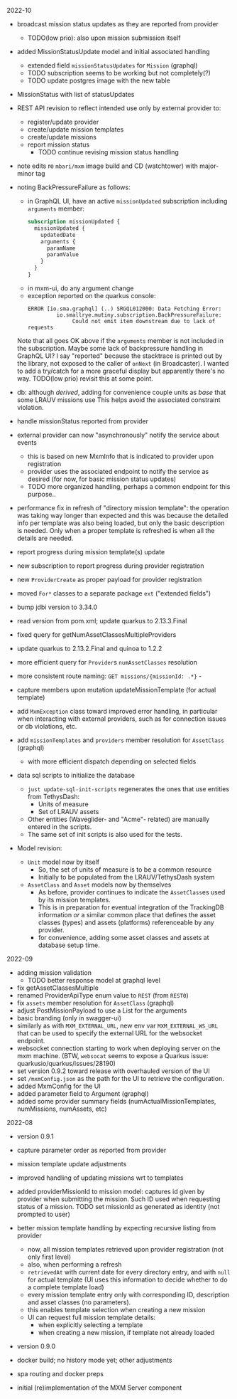 2022-10

- broadcast mission status updates as they are reported from provider
  - TODO(low prio): also upon mission submission itself
- added MissionStatusUpdate model and initial associated handling
  - extended field `missionStatusUpdates` for `Mission` (graphql)
  - TODO subscription seems to be working but not completely(?)
  - TODO update postgres image with the new table
- MissionStatus with list of statusUpdates
- REST API revision to reflect intended use only by external provider to:
  - register/update provider
  - create/update mission templates 
  - create/update missions
  - report mission status
      - TODO continue revising mission status handling

- note edits re `mbari/mxm` image build and CD (watchtower) with major-minor tag

- noting BackPressureFailure as follows:
  - in GraphQL UI, have an active `missionUpdated` subscription including `arguments` member:
      ```graphql
      subscription missionUpdated {
        missionUpdated {
          updatedDate
          arguments {
            paramName
            paramValue
          }
        }
      }
      ```
  - in mxm-ui, do any argument change
  - exception reported on the quarkus console:
      ```
      ERROR [io.sma.graphql] (..) SRGQL012000: Data Fetching Error:
               io.smallrye.mutiny.subscription.BackPressureFailure:
                    Could not emit item downstream due to lack of requests
      ```
    
  Note that all goes OK above if the `arguments` member is not included in the subscription.
  Maybe some lack of backpressure handling in GraphQL UI?
  I say "reported" because the stacktrace is printed out by the library, not
  exposed to the caller of `onNext` (in Broadcaster).
  I wanted to add a try/catch for a more graceful display but apparently there's no way.
  TODO(low prio) revisit this at some point.

- db: although *derived*, adding for convenience couple units as *base* that some LRAUV missions use
  This helps avoid the associated constraint violation. 
- handle missionStatus reported from provider
- external provider can now "asynchronously" notify the service about events
  - this is based on new MxmInfo that is indicated to provider upon registration
  - provider uses the associated endpoint to notify the service as desired
    (for now, for basic mission status updates)
  - TODO more organized handling, perhaps a common endpoint for this purpose..
- performance fix in refresh of "directory mission template": the operation was taking way longer than
  expected and this was because the detailed info per template was also being loaded, but only the basic
  description is needed.  Only when a proper template is refreshed is when all the details are needed.
- report progress during mission template(s) update
- new subscription to report progress during provider registration
- new `ProviderCreate` as proper payload for provider registration
- moved `For*` classes to a separate package `ext` ("extended fields")
- bump jdbi version to 3.34.0
- read version from pom.xml; update quarkus to 2.13.3.Final
- fixed query for getNumAssetClassesMultipleProviders
- update quarkus to 2.13.2.Final and quinoa to 1.2.2
- more efficient query for `Provider`s `numAssetClasses` resolution
- more consistent route naming: `GET missions/{missionId: .*}` - 
- capture members upon mutation updateMissionTemplate (for actual template)
- add `MxmException` class toward improved error handling, in particular when interacting
  with external providers, such as for connection issues or db violations, etc.

- add `missionTemplates` and `providers` member resolution for `AssetClass` (graphql)
  - with more efficient dispatch depending on selected fields
- data sql scripts to initialize the database
  - `just update-sql-init-scripts` regenerates the ones that use entities from TethysDash:
    - Units of measure
    - Set of LRAUV assets
  - Other entities (Waveglider- and "Acme"- related) are manually entered in the scripts.
  - The same set of init scripts is also used for the tests.

- Model revision: 
  - `Unit` model now by itself
    - So, the set of units of measure is to be a common resource
    - Initially to be populated from the LRAUV/TethysDash system
  - `AssetClass` and `Asset` models now by themselves
    - As before, provider continues to indicate the `AssetClass`es used by its mission templates.
    - This is in preparation for eventual integration of the TrackingDB information *or* a similar common
      place that defines the asset classes (types) and assets (platforms) referenceable by any provider.
    - for convenience, adding some asset classes and assets at database setup time.

2022-09

- adding mission validation
  - TODO better response model at graphql level
- fix getAssetClassesMultiple
- renamed ProviderApiType enum value to `REST` (from `REST0`)
- fix `assets` member resolution for `AssetClass` (graphql)
- adjust PostMissionPayload to use a List for the arguments
- basic branding (only in swagger-ui)
- similarly as with `MXM_EXTERNAL_URL`, new env var `MXM_EXTERNAL_WS_URL` that 
  can be used to specify the external URL for the websocket endpoint.
- websocket connection starting to work when deploying server on the mxm machine.
  (BTW, `websocat` seems to expose a Quarkus issue: quarkusio/quarkus/issues/28190)
- set version 0.9.2 toward release with overhauled version of the UI
- set `/mxmConfig.json` as the path for the UI to retrieve the configuration.
- added MxmConfig for the UI
- added parameter field to Argument (graphql)
- added some provider summary fields (numActualMissionTemplates, numMissions, numAssets, etc)

2022-08

- version 0.9.1
- capture parameter order as reported from provider
- mission template update adjustments
- improved handling of updating missions wrt to templates
- added providerMissionId to mission model: captures id given by provider when submitting the mission.
  Such ID used when requesting status of a mission.
  TODO set missionId as generated as identity (not prompted to user)
- better mission template handling by expecting recursive listing from provider
  - now, all mission templates retrieved upon provider registration (not only first level)
  - also, when performing a refresh
  - `retrievedAt` with current date for every directory entry, and with `null` for actual template
    (UI uses this information to decide whether to do a complete template load)
  - every mission template entry only with corresponding ID, description and asset classes (no parameters).
  - this enables template selection when creating a new mission
  - UI can request full mission template details:
    - when explicitly selecting a template 
    - when creating a new mission, if template not already loaded

- version 0.9.0
- docker build; no history mode yet; other adjustments
- spa routing and docker preps
- initial (re)implementation of the MXM Server component
